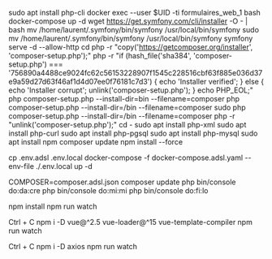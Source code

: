 sudo apt install php-cli
docker exec --user $UID -ti formulaires_web_1 bash
docker-compose up -d
wget https://get.symfony.com/cli/installer -O - | bash
mv /home/laurent/.symfony/bin/symfony /usr/local/bin/symfony
sudo mv /home/laurent/.symfony/bin/symfony /usr/local/bin/symfony
symfony serve -d --allow-http
cd 
php -r "copy('https://getcomposer.org/installer', 'composer-setup.php');"
php -r "if (hash_file('sha384', 'composer-setup.php') === '756890a4488ce9024fc62c56153228907f1545c228516cbf63f885e036d37e9a59d27d63f46af1d4d07ee0f76181c7d3') { echo 'Installer verified'; } else { echo 'Installer corrupt'; unlink('composer-setup.php'); } echo PHP_EOL;"
php composer-setup.php --install-dir=bin --filename=composer
php composer-setup.php --install-dir=/bin --filename=composer
sudo php composer-setup.php --install-dir=/bin --filename=composer
php -r "unlink('composer-setup.php');"
cd -
sudo apt install php-xml
sudo apt install php-curl
sudo apt install php-pgsql
sudo apt install php-mysql
sudo apt install npm
composer update
npm install --force
<!-- php bin/console make:docker:database -->
<!-- docker-compose up -d -->
cp .env.adsl .env.local
docker-compose -f docker-compose.adsl.yaml --env-file ./.env.local up -d

COMPOSER=composer.adsl.json composer update
php bin/console do:da:cre
php bin/console do:mi:mi
php bin/console do:fi:lo
<!-- symfony serve --allow-http -d -->
npm install
npm run watch

Ctrl + C
npm i -D vue@^2.5 vue-loader@^15 vue-template-compiler
npm run watch

Ctrl + C
npm i -D axios
npm run watch
